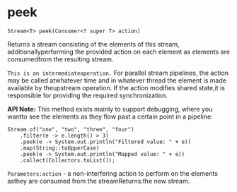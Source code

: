 # peek

    Stream<T> peek(Consumer<? super T> action)

 Returns a stream consisting of the elements of this stream, additionallyperforming the provided action on each element as elements are consumedfrom the resulting stream. 

 `This is an intermediateoperation.`
 For parallel stream pipelines, the action may be called atwhatever time and in whatever thread the element is made available by theupstream operation. If the action modifies shared state,it is responsible for providing the required synchronization.

 **API Note:** This method exists mainly to support debugging, where you wantto see the elements as they flow past a certain point in a pipeline: 

    Stream.of("one", "two", "three", "four")
        .filter(e -> e.length() > 3)
        .peek(e -> System.out.println("Filtered value: " + e))
        .map(String::toUpperCase)
        .peek(e -> System.out.println("Mapped value: " + e))
        .collect(Collectors.toList());

 `Parameters:action` - a non-interfering action to perform on the elements asthey are consumed from the streamReturns:the new stream.

